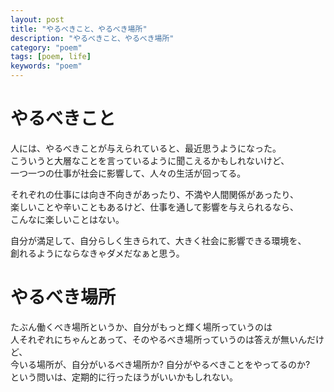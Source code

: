 ```yaml
---
layout: post
title: "やるべきこと、やるべき場所"
description: "やるべきこと、やるべき場所"
category: "poem"
tags: [poem, life]
keywords: "poem"
---
```


# やるべきこと
人には、やるべきことが与えられていると、最近思うようになった。  
こういうと大層なことを言っているように聞こえるかもしれないけど、  
一つ一つの仕事が社会に影響して、人々の生活が回ってる。  
  
それぞれの仕事には向き不向きがあったり、不満や人間関係があったり、  
楽しいことや辛いこともあるけど、仕事を通して影響を与えられるなら、  
こんなに楽しいことはない。  
  
自分が満足して、自分らしく生きられて、大きく社会に影響できる環境を、  
創れるようにならなきゃダメだなぁと思う。  

# やるべき場所
たぶん働くべき場所というか、自分がもっと輝く場所っていうのは  
人それぞれにちゃんとあって、そのやるべき場所っていうのは答えが無いんだけど、  
今いる場所が、自分がいるべき場所か? 自分がやるべきことをやってるのか?  
という問いは、定期的に行ったほうがいいかもしれない。  

